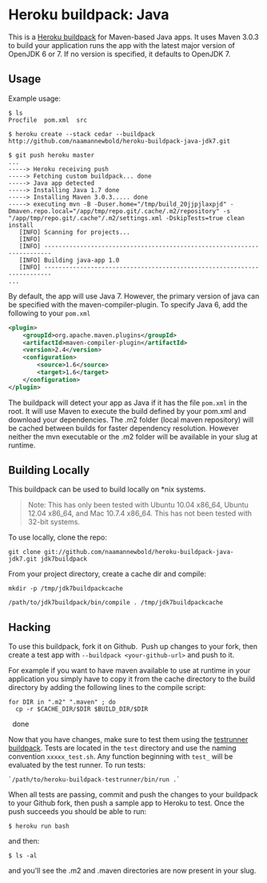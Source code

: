 Heroku buildpack: Java
=========================

This is a [Heroku buildpack](http://devcenter.heroku.com/articles/buildpack) for Maven-based Java apps.
It uses Maven 3.0.3 to build your application runs the app with the latest major version of OpenJDK 6 or 7.
If no version is specified, it defaults to OpenJDK 7.

Usage
-----

Example usage:

    $ ls
    Procfile  pom.xml  src

    $ heroku create --stack cedar --buildpack http://github.com/naamannewbold/heroku-buildpack-java-jdk7.git

    $ git push heroku master
    ...
    -----> Heroku receiving push
    -----> Fetching custom buildpack... done
    -----> Java app detected
    -----> Installing Java 1.7 done
    -----> Installing Maven 3.0.3..... done
    -----> executing mvn -B -Duser.home="/tmp/build_20jjpjlaxpjd" -Dmaven.repo.local="/app/tmp/repo.git/.cache/.m2/repository" -s "/app/tmp/repo.git/.cache"/.m2/settings.xml -DskipTests=true clean install
       [INFO] Scanning for projects...
       [INFO]                                                                         
       [INFO] ------------------------------------------------------------------------
       [INFO] Building java-app 1.0
       [INFO] ------------------------------------------------------------------------
    ...

By default, the app will use Java 7. However, the primary version of java can be specified with the 
maven-compiler-plugin. To specify Java 6, add the following to your `pom.xml`

```xml
<plugin>
    <groupId>org.apache.maven.plugins</groupId>
    <artifactId>maven-compiler-plugin</artifactId>
    <version>2.4</version>
    <configuration>
        <source>1.6</source>
        <target>1.6</target>
    </configuration>
</plugin>
```

The buildpack will detect your app as Java if it has the file `pom.xml` in the root.  It will use Maven 
to execute the build defined by your pom.xml and download your dependencies. The .m2 folder (local maven 
repository) will be cached between builds for faster dependency resolution. However neither the mvn 
executable or the .m2 folder will be available in your slug at runtime.

Building Locally
----------------

This buildpack can be used to build locally on *nix systems.

> Note: This has only been tested with Ubuntu 10.04 x86_64, Ubuntu 12.04 x86_64, and Mac 10.7.4 x86_64. This has not been tested with 32-bit systems.

To use locally, clone the repo:

`git clone git://github.com/naamannewbold/heroku-buildpack-java-jdk7.git jdk7buildpack`

From your project directory, create a cache dir and compile:

`mkdir -p /tmp/jdk7buildpackcache`

`/path/to/jdk7buildpack/bin/compile . /tmp/jdk7buildpackcache`

Hacking
-------

To use this buildpack, fork it on Github.  Push up changes to your fork, then create a test app with `--buildpack <your-github-url>` and push to it.

For example if you want to have maven available to use at runtime in your application you simply have to copy it from the cache directory to the build directory by adding the following lines to the compile script:

    for DIR in ".m2" ".maven" ; do
      cp -r $CACHE_DIR/$DIR $BUILD_DIR/$DIR
    done

Now that you have changes, make sure to test them using the [testrunner buildpack](https://github.com/ryanbrainard/heroku-buildpack-testrunner). 
Tests are located in the `test` directory and use the naming convention `xxxxx_test.sh`. Any function beginning with `test_` will
be evaluated by the test runner. To run tests:

    `/path/to/heroku-buildpack-testrunner/bin/run .`

When all tests are passing, commit and push the changes to your buildpack to your Github fork, then push a sample app to Heroku to test. Once the push succeeds you should be able to run:

    $ heroku run bash

and then:

    $ ls -al

and you'll see the .m2 and .maven directories are now present in your slug.
